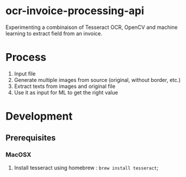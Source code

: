 # ocr-invoice-processing-api
Experimenting a combinaison of Tesseract OCR, OpenCV and machine learning to extract field from an invoice.



# Process

1. Input file
2. Generate multiple images from source (original, without border, etc.)
3. Extract texts from images and original file
4. Use it as input for ML to get the right value

# Development

## Prerequisites

### MacOSX

1. Install tesseract using homebrew : `brew install tesseract`;